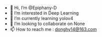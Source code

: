- 👋 Hi, I’m @Epiphany-D
- 👀 I’m interested in Deep Learning
- 🌱 I’m currently learning yolov4
- 💞️ I’m looking to collaborate on None
- 📫 How to reach me : donghy14@163.com

<!---
Epiphany-D/Epiphany-D is a ✨ special ✨ repository because its `README.md` (this file) appears on your GitHub profile.
You can click the Preview link to take a look at your changes.
--->
